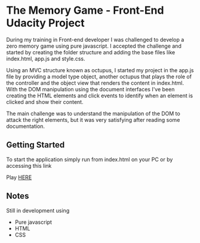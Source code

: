 # The Memory Game - Front-End Udacity Project
During my training in Front-end developer I was challenged to develop a zero memory game using pure javascript.
I accepted the challenge and started by creating the folder structure and adding the base files like index.html, app.js and style.css.

Using an MVC structure known as octupus, I started my project in the app.js file by providing a model type object, another octupus that plays the role of the controller and the object view that renders the content in index.html.
With the DOM manipulation using the document interfaces I've been creating the HTML elements and click events to identify when an element is clicked and show their content.

The main challenge was to understand the manipulation of the DOM to attack the right elements, but it was very satisfying after reading some documentation.

## Getting Started
To start the application simply run from index.html on your PC or by accessing this link

Play [HERE](https://elfiservice.github.io/the-memory-game/)

## Notes
Still in development using 
- Pure javascript
- HTML
- CSS

